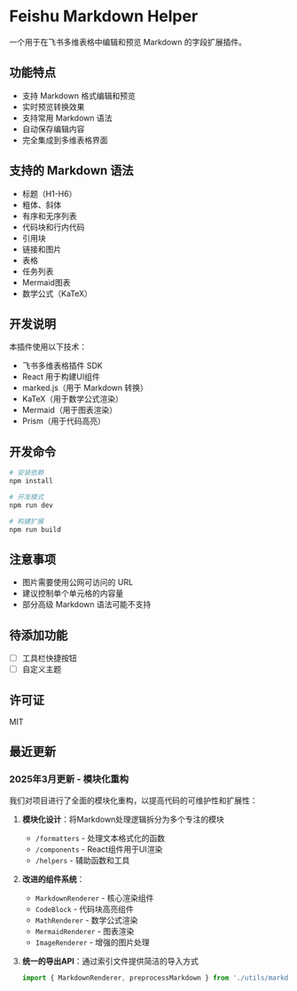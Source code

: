 # Feishu Markdown Helper

一个用于在飞书多维表格中编辑和预览 Markdown 的字段扩展插件。

## 功能特点

- 支持 Markdown 格式编辑和预览
- 实时预览转换效果
- 支持常用 Markdown 语法
- 自动保存编辑内容
- 完全集成到多维表格界面

## 支持的 Markdown 语法

- 标题（H1-H6）
- 粗体、斜体
- 有序和无序列表
- 代码块和行内代码
- 引用块
- 链接和图片
- 表格
- 任务列表
- Mermaid图表
- 数学公式（KaTeX）

## 开发说明

本插件使用以下技术：

- 飞书多维表格插件 SDK
- React 用于构建UI组件
- marked.js（用于 Markdown 转换）
- KaTeX（用于数学公式渲染）
- Mermaid（用于图表渲染）
- Prism（用于代码高亮）

## 开发命令

```bash
# 安装依赖
npm install

# 开发模式
npm run dev

# 构建扩展
npm run build
```

## 注意事项

- 图片需要使用公网可访问的 URL
- 建议控制单个单元格的内容量
- 部分高级 Markdown 语法可能不支持

## 待添加功能

- [ ] 工具栏快捷按钮
- [ ] 自定义主题

## 许可证

MIT 

## 最近更新

### 2025年3月更新 - 模块化重构
我们对项目进行了全面的模块化重构，以提高代码的可维护性和扩展性：

1. **模块化设计**：将Markdown处理逻辑拆分为多个专注的模块
   - `/formatters` - 处理文本格式化的函数
   - `/components` - React组件用于UI渲染
   - `/helpers` - 辅助函数和工具

2. **改进的组件系统**：
   - `MarkdownRenderer` - 核心渲染组件
   - `CodeBlock` - 代码块高亮组件
   - `MathRenderer` - 数学公式渲染
   - `MermaidRenderer` - 图表渲染
   - `ImageRenderer` - 增强的图片处理

3. **统一的导出API**：通过索引文件提供简洁的导入方式
   ```typescript
   import { MarkdownRenderer, preprocessMarkdown } from './utils/markdown';
   ```